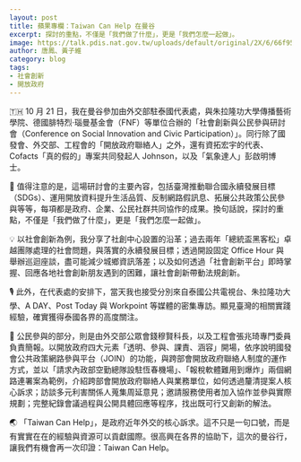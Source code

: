 ```yaml
---
layout: post
title: 蘋果專欄：Taiwan Can Help 在曼谷
excerpt: 探討的重點，不僅是「我們做了什麼」，更是「我們怎麼一起做」。
image: https://talk.pdis.nat.gov.tw/uploads/default/original/2X/6/66f950eecd95b45469cbb174f3f7d4dee281c484.jpeg
author: 唐鳳、黃子維
category: blog
tags:
- 社會創新
- 開放政府
---
```


🇹🇭 10 月 21 日，我在曼谷參加由外交部駐泰國代表處，與朱拉隆功大學傳播藝術學院、德國腓特烈·瑙曼基金會（FNF）等單位合辦的「社會創新與公民參與研討會（Conference on Social Innovation and Civic Participation）」。同行除了國發會、外交部、工程會的「開放政府聯絡人」之外，還有資拓宏宇的代表、Cofacts「真的假的」專案共同發起人 Johnson，以及「氣象達人」彭啟明博士。

🚸 值得注意的是，這場研討會的主要內容，包括臺灣推動聯合國永續發展目標（SDGs）、運用開放資料提升生活品質、反制網路假訊息、拓展公共政策公民參與等等，每項都是政府、企業、公民社群共同協作的成果。換句話說，探討的重點，不僅是「我們做了什麼」，更是「我們怎麼一起做」。

💡 以社會創新為例，我分享了社創中心設置的沿革；過去兩年「總統盃黑客松」卓越團隊處理的社會問題，與落實的永續發展目標；透過開設固定 Office Hour 與舉辦巡迴座談，盡可能減少城鄉資訊落差；以及如何透過「社會創新平台」即時掌握、回應各地社會創新朋友遇到的困難，讓社會創新帶動法規創新。

🎙️ 此外，在代表處的安排下，當天我也接受分別來自泰國公共電視台、朱拉隆功大學、A DAY、Post Today 與 Workpoint 等媒體的密集專訪。顯見臺灣的相關實踐經驗，確實獲得泰國各界的高度關注。

🙋 公民參與的部分，則是由外交部公眾會錢穆賢科長，以及工程會張兆琦專門委員負責簡報。以開放政府四大元素「透明、參與、課責、涵容」開場，依序說明國發會公共政策網路參與平台（JOIN）的功能，與跨部會開放政府聯絡人制度的運作方式，並以「請求內政部空勤總隊設駐恆春機場」、「報稅軟體難用到爆炸」兩個網路連署案為範例，介紹跨部會開放政府聯絡人與業務單位，如何透過釐清提案人核心訴求；訪談多元利害關係人蒐集周延意見；邀請服務使用者加入協作並參與實際規劃；完整紀錄會議過程與公開具體回應等程序，找出既可行又創新的解法。

🌏 「Taiwan Can Help」，是政府近年外交的核心訴求。這不只是一句口號，而是有實實在在的經驗與資源可以貢獻國際。很高興在各界的協助下，這次的曼谷行，讓我們有機會再一次印證：Taiwan Can Help。
